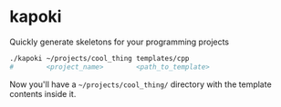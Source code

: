 # kapoki

Quickly generate skeletons for your programming projects

```bash
./kapoki ~/projects/cool_thing templates/cpp
#        <project_name>        <path_to_template>
```

Now you'll have a `~/projects/cool_thing/` directory with the template contents inside it.
